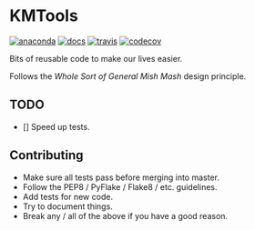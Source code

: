 # KMTools

[![anaconda](https://anaconda.org/kimlab/kmtools/badges/version.svg)](https://anaconda.org/kimlab/kmtools)
[![docs](https://img.shields.io/badge/docs-latest-blue.svg?style=flat-square&?version=latest)](http://kimlaborg.github.io/kmtools)
[![travis](https://img.shields.io/travis/kimlaborg/kmtools.svg?style=flat-square)](https://travis-ci.org/kimlaborg/kmtools)
[![codecov](https://img.shields.io/codecov/c/github/kimlaborg/kmtools.svg?style=flat-square)](https://codecov.io/gh/kimlaborg/kmtools)

Bits of reusable code to make our lives easier.

Follows the *Whole Sort of General Mish Mash* design principle.


## TODO

- [] Speed up tests.


## Contributing

- Make sure all tests pass before merging into master.
- Follow the PEP8 / PyFlake / Flake8 / etc. guidelines.
- Add tests for new code.
- Try to document things.
- Break any / all of the above if you have a good reason.
